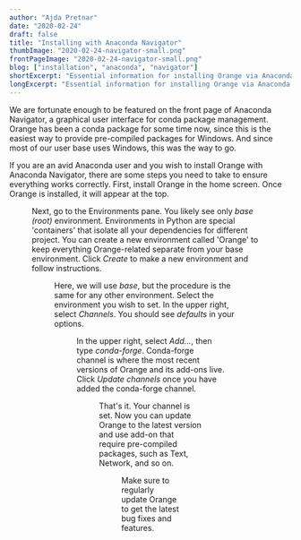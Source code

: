 ```yaml
---
author: "Ajda Pretnar"
date: "2020-02-24"
draft: false
title: "Installing with Anaconda Navigator"
thumbImage: "2020-02-24-navigator-small.png"
frontPageImage: "2020-02-24-navigator-small.png"
blog: ["installation", "anaconda", "navigator"]
shortExcerpt: "Essential information for installing Orange via Anaconda Navigator."
longExcerpt: "Essential information for installing Orange via Anaconda Navigator."
---
```


We are fortunate enough to be featured on the front page of Anaconda Navigator, a graphical user interface for conda package management. Orange has been a conda package for some time now, since this is the easiest way to provide pre-compiled packages for Windows. And since most of our user base uses Windows, this was the way to go.

If you are an avid Anaconda user and you wish to install Orange with Anaconda Navigator, there are some steps you need to take to ensure everything works correctly. First, install Orange in the home screen. Once Orange is installed, it will appear at the top.

<Figure src="2020-02-24-navig2.png" />

Next, go to the Environments pane. You likely see only *base (root)* environment. Environments in Python are special 'containers' that isolate all your dependencies for different project. You can create a new environment called 'Orange' to keep everything Orange-related separate from your base environment. Click *Create* to make a new environment and follow instructions.

<Figure src="2020-02-24-env1.png" />

Here, we will use *base*, but the procedure is the same for any other environment. Select the environment you wish to set. In the upper right, select *Channels*. You should see *defaults* in your options.

<Figure src="2020-02-24-env2.png" />

In the upper right, select *Add...*, then type *conda-forge*. Conda-forge channel is where the most recent versions of Orange and its add-ons live. Click *Update channels* once you have added the conda-forge channel.

<Figure src="2020-02-24-env3.png" />

That's it. Your channel is set. Now you can update Orange to the latest version and use add-on that require pre-compiled packages, such as Text, Network, and so on.

<Figure src="2020-02-24-env4.png" />

Make sure to regularly update Orange to get the latest bug fixes and features.
